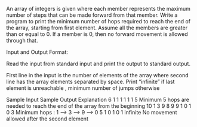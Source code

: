 An array of integers is given where each member represents the maximum number of steps that can be made forward from that member. Write a program to print the minimum number of hops required to reach the end of the array, starting from first element. Assume all the members are greater than or equal to 0. If a member is 0, then no forward movement is allowed through that.


Input and Output Format:

Read the input from standard input and print the output to standard output.


First line in the input is the number of elements of the array where second line has the array elements separated by space. Print “infinite” if last element is unreachable , minimum number of jumps otherwise

Sample Input	Sample Output	Explanation
6
1 1 1 1 1 1
5	Minimum 5 hops are needed to reach the end of the array from the beginning
10
1 3 9 8 9 9 1 0 1 0
3	Minimum hops : 1 --> 3 --> 9 --> 0
5
1 0 1 0 1	infinite	No movement allowed after the second element